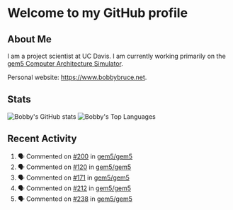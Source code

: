 # Welcome to my GitHub profile

## About Me

I am a project scientist at UC Davis. I am currently working primarily on the [gem5 Computer Architecture Simulator](https://github.com/gem5).

Personal website: <https://www.bobbybruce.net>.

## Stats

![Bobby's GitHub stats](https://github-readme-stats.vercel.app/api?username=bobbyrbruce&show_icons=true&theme=responsive&include_all_commits=true&count_private=true&show=reviews)
![Bobby's Top Languages ](https://github-readme-stats.vercel.app/api/top-langs/?username=bobbyrbruce&layout=compact&theme=responsive&count_private=true&langs_count=10)

## Recent Activity

<!--START_SECTION:activity-->
1. 🗣 Commented on [#200](https://github.com/gem5/gem5/pull/200#issuecomment-1699615143) in [gem5/gem5](https://github.com/gem5/gem5)
2. 🗣 Commented on [#120](https://github.com/gem5/gem5/pull/120#issuecomment-1698481293) in [gem5/gem5](https://github.com/gem5/gem5)
3. 🗣 Commented on [#171](https://github.com/gem5/gem5/pull/171#issuecomment-1698479446) in [gem5/gem5](https://github.com/gem5/gem5)
4. 🗣 Commented on [#212](https://github.com/gem5/gem5/pull/212#issuecomment-1698475768) in [gem5/gem5](https://github.com/gem5/gem5)
5. 🗣 Commented on [#238](https://github.com/gem5/gem5/issues/238#issuecomment-1698469341) in [gem5/gem5](https://github.com/gem5/gem5)
<!--END_SECTION:activity-->
